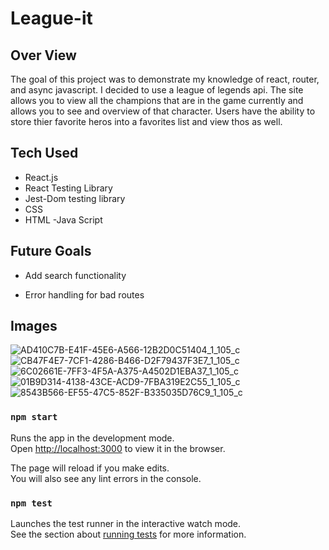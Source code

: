 # League-it

## Over View

The goal of this project was to demonstrate my knowledge of react, router, and async javascript. I decided to use a league of legends api. The site allows you to view all the champions that are in the game currently and allows you to see and overview of that character. Users have the ability to store thier favorite heros into a favorites list and view thos as well.

## Tech Used

- React.js
- React Testing Library
- Jest-Dom testing library
- CSS
- HTML
-Java Script

## Future Goals

- Add search functionality

- Error handling for bad routes

## Images 

![AD410C7B-E41F-45E6-A566-12B2D0C51404_1_105_c](https://user-images.githubusercontent.com/49410633/84207207-0b3ea200-aa6e-11ea-9eab-50468cc94977.jpeg)
![CB47F4E7-7CF1-4286-B466-D2F79437F3E7_1_105_c](https://user-images.githubusercontent.com/49410633/84207211-0e399280-aa6e-11ea-8fdd-f0565f0658fc.jpeg)
![6C02661E-7FF3-4F5A-A375-A4502D1EBA37_1_105_c](https://user-images.githubusercontent.com/49410633/84211722-3bd80900-aa79-11ea-9cd3-b79fa1267966.jpeg)![01B9D314-4138-43CE-ACD9-7FBA319E2C55_1_105_c](https://user-images.githubusercontent.com/49410633/84207214-0f6abf80-aa6e-11ea-8955-b37b7e66f69b.jpeg)
![8543B566-EF55-47C5-852F-B335035D76C9_1_105_c](https://user-images.githubusercontent.com/49410633/84207219-11cd1980-aa6e-11ea-9443-6bac86e9987f.jpeg)

### `npm start`

Runs the app in the development mode.<br />
Open [http://localhost:3000](http://localhost:3000) to view it in the browser.

The page will reload if you make edits.<br />
You will also see any lint errors in the console.

### `npm test`

Launches the test runner in the interactive watch mode.<br />
See the section about [running tests](https://facebook.github.io/create-react-app/docs/running-tests) for more information.

